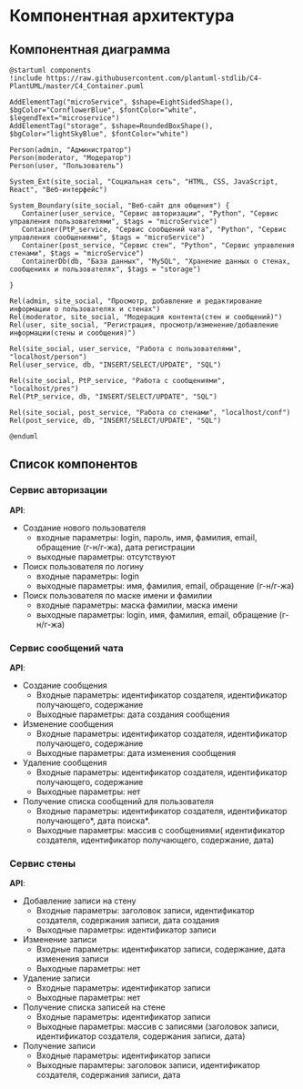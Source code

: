 # Компонентная архитектура
<!-- Состав и взаимосвязи компонентов системы между собой и внешними системами с указанием протоколов, ключевые технологии, используемые для реализации компонентов.
Диаграмма контейнеров C4 и текстовое описание. 
-->
## Компонентная диаграмма

```plantuml
@startuml components
!include https://raw.githubusercontent.com/plantuml-stdlib/C4-PlantUML/master/C4_Container.puml

AddElementTag("microService", $shape=EightSidedShape(), $bgColor="CornflowerBlue", $fontColor="white", $legendText="microservice")
AddElementTag("storage", $shape=RoundedBoxShape(), $bgColor="lightSkyBlue", $fontColor="white")

Person(admin, "Администратор")
Person(moderator, "Модератор")
Person(user, "Пользователь")

System_Ext(site_social, "Социальная сеть", "HTML, CSS, JavaScript, React", "Веб-интерфейс")

System_Boundary(site_social, "Веб-сайт для общения") {
   Container(user_service, "Сервис авторизации", "Python", "Сервис управления пользователями", $tags = "microService")    
   Container(PtP_service, "Сервис сообщений чата", "Python", "Сервис управления сообщениями", $tags = "microService") 
   Container(post_service, "Сервис стен", "Python", "Сервис управления стенами", $tags = "microService")   
   ContainerDb(db, "База данных", "MySQL", "Хранение данных о стенах, сообщениях и пользователях", $tags = "storage")
   
}

Rel(admin, site_social, "Просмотр, добавление и редактирование информации о пользователях и стенах")
Rel(moderator, site_social, "Модерация контента(стен и сообщений)")
Rel(user, site_social, "Регистрация, просмотр/изменение/добавление информации(стены и сообщения)")

Rel(site_social, user_service, "Работа с пользователями", "localhost/person")
Rel(user_service, db, "INSERT/SELECT/UPDATE", "SQL")

Rel(site_social, PtP_service, "Работа с сообщениями", "localhost/pres")
Rel(PtP_service, db, "INSERT/SELECT/UPDATE", "SQL")

Rel(site_social, post_service, "Работа со стенами", "localhost/conf")
Rel(post_service, db, "INSERT/SELECT/UPDATE", "SQL")

@enduml  
```
## Список компонентов  

### Сервис авторизации
**API**:
-	Создание нового пользователя
      - входные параметры: login, пароль, имя, фамилия, email, обращение (г-н/г-жа), дата регистрации
      - выходные параметры: отсутствуют
-	Поиск пользователя по логину
     - входные параметры:  login
     - выходные параметры: имя, фамилия, email, обращение (г-н/г-жа)
-	Поиск пользователя по маске имени и фамилии
     - входные параметры: маска фамилии, маска имени
     - выходные параметры: login, имя, фамилия, email, обращение (г-н/г-жа)

### Сервис сообщений чата
**API**:
- Создание сообщения
  - Входные параметры: идентификатор создателя, идентификатор получающего, содержание
  - Выходные параметры: дата создания сообщения
- Изменение сообщения
  - Входные параметры: идентификатор создателя, идентификатор получающего, содержание
  - Выходные параметры: дата изменения сообщения
- Удаление сообщения
  - Входные параметры: идентификатор создателя, идентификатор получающего, содержание
  - Выходные параметры: нет
- Получение списка сообщений для пользователя
  - Входные параметры: идентификатор создателя, идентификатор получающего*, дата поиска*.
  - Выходные параметры:  массив с сообщениями( идентификатор создателя, идентификатор получающего, содержание, дата)

### Сервис стены
**API**:
- Добавление записи на стену
  - Входные параметры: заголовок записи, идентификатор создателя, содержания записи, дата создания
  - Выходные параметры: идентификатор записи
- Изменение записи
  - Входные параметры: идентификатор записи, содержание, дата изменения записи
  - Выходные параметры: нет
- Удаление записи
  - Входные параметры: идентификатор записи
  - Выходные параметры: нет
- Получение списка записей на стене
  - Входные параметры: идентификатор записи
  - Выходные параметры: массив с записями (заголовок записи, идентификатор создателя, содержания записи, дата)
- Получение записи
  - Входные параметры: идентификатор записи
  - Выходные парамтеры: заголовок записи, идентификатор создателя, содержания записи, дата

